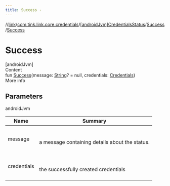 ```yaml
---
title: Success -
---
```

//[link](../../../index.md)/[com.tink.link.core.credentials](../../index.md)/[[androidJvm]CredentialsStatus](../index.md)/[Success](index.md)/[Success](-success.md)



# Success  
[androidJvm]  
Content  
fun [Success](-success.md)(message: [String](https://kotlinlang.org/api/latest/jvm/stdlib/kotlin/-string/index.html)? = null, credentials: [Credentials](../../../com.tink.model.credentials/[android-jvm]-credentials/index.md))  
More info  


## Parameters  
  
androidJvm  
  
|  Name|  Summary| 
|---|---|
| <a name="com.tink.link.core.credentials/CredentialsStatus.Success/Success/#kotlin.String?#com.tink.model.credentials.Credentials/PointingToDeclaration/"></a>message| <a name="com.tink.link.core.credentials/CredentialsStatus.Success/Success/#kotlin.String?#com.tink.model.credentials.Credentials/PointingToDeclaration/"></a><br><br>a message containing details about the status.<br><br>
| <a name="com.tink.link.core.credentials/CredentialsStatus.Success/Success/#kotlin.String?#com.tink.model.credentials.Credentials/PointingToDeclaration/"></a>credentials| <a name="com.tink.link.core.credentials/CredentialsStatus.Success/Success/#kotlin.String?#com.tink.model.credentials.Credentials/PointingToDeclaration/"></a><br><br>the successfully created credentials<br><br>
  
  



